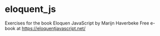 # eloquent_js

Exercises for the book Eloquen JavaScript by Marijn Haverbeke
Free e-book at https://eloquentjavascript.net/
